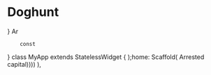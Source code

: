 # Doghunt
  }
        Ar

        const 
}
class MyApp extends StatelessWidget {
    );home: Scaffold(
        Arrested capital))))
        ),
